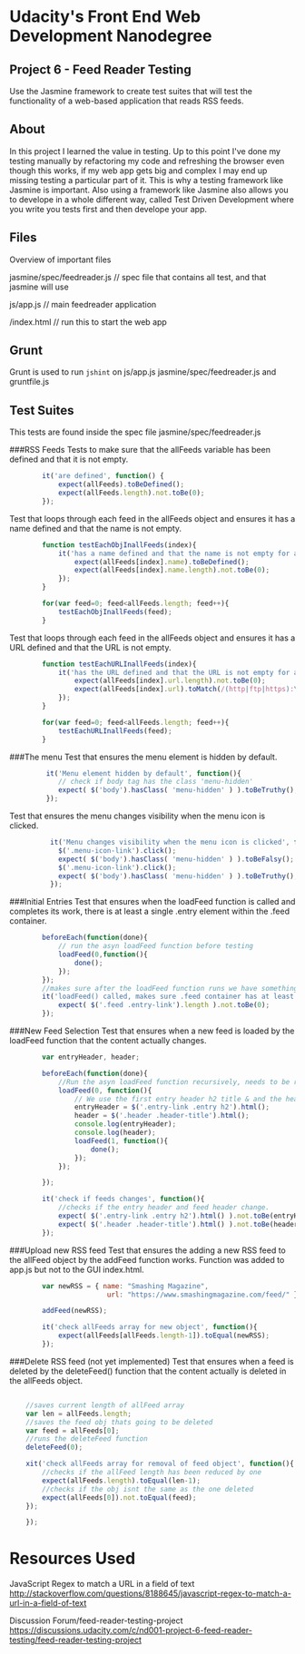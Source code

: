 # Udacity's Front End Web Development Nanodegree

## Project 6 - Feed Reader Testing

Use the Jasmine framework to create test suites that will test the functionality of a web-based application that reads RSS feeds.

## About

In this project I learned the value in testing. Up to this point I've done my testing manually by refactoring my code and refreshing the browser even though this works, if my web app gets big and complex I may end up missing testing a particular part of it. This is why a testing framework like Jasmine is important. Also using a framework like Jasmine also allows you to develope in a whole different way, called Test Driven Development where you write you tests first and then develope your app.

## Files
Overview of important files

jasmine/spec/feedreader.js // spec file that contains all test, and that jasmine will use

js/app.js // main feedreader application

/index.html // run this to start the web app

## Grunt
Grunt is used to run `jshint` on js/app.js jasmine/spec/feedreader.js and gruntfile.js

## Test Suites
This tests are found inside the spec file jasmine/spec/feedreader.js

###RSS Feeds
Tests to make sure that the allFeeds variable has been defined and that it is not empty.
```javascript
        it('are defined', function() {
            expect(allFeeds).toBeDefined();
            expect(allFeeds.length).not.toBe(0);
        });
```
Test that loops through each feed in the allFeeds object and ensures it has a name defined and that the name is not empty.
```javascript
        function testEachObjInallFeeds(index){
            it('has a name defined and that the name is not empty for allFeeds['+index+'].name', function(){
                expect(allFeeds[index].name).toBeDefined();
                expect(allFeeds[index].name.length).not.toBe(0);
            });
        }

        for(var feed=0; feed<allFeeds.length; feed++){
            testEachObjInallFeeds(feed);
        }
```
Test that loops through each feed in the allFeeds object and ensures it has a URL defined and that the URL is not empty.
```javascript
        function testEachURLInallFeeds(index){
            it('has the URL defined and that the URL is not empty for allfeeds['+index+'].url', function(){
                expect(allFeeds[index].url.length).not.toBe(0);
                expect(allFeeds[index].url).toMatch(/(http|ftp|https):\/\/[\w-]+(\.[\w-]+)+([\w.,@?^=%&amp;:\/~+#-]*[\w@?^=%&amp;\/~+#-])?/);
            });
        }

        for(var feed=0; feed<allFeeds.length; feed++){
            testEachURLInallFeeds(feed);
        }
```
###The menu
Test that ensures the menu element is hidden by default.
```javascript
         it('Menu element hidden by default', function(){
            // check if body tag has the class 'menu-hidden'
            expect( $('body').hasClass( 'menu-hidden' ) ).toBeTruthy();
         });
```
Test that ensures the menu changes visibility when the menu icon is clicked.
```javascript
          it('Menu changes visibility when the menu icon is clicked', function(){
            $('.menu-icon-link').click();
            expect( $('body').hasClass( 'menu-hidden' ) ).toBeFalsy();
            $('.menu-icon-link').click();
            expect( $('body').hasClass( 'menu-hidden' ) ).toBeTruthy();
          });
```
###Initial Entries
Test that ensures when the loadFeed function is called and completes its work, there is at least a single .entry element within the .feed container.
```javascript
        beforeEach(function(done){
            // run the asyn loadFeed function before testing
            loadFeed(0,function(){
                done();
            });
        });
        //makes sure after the loadFeed function runs we have something inside of the .feed container
        it('loadFeed() called, makes sure .feed container has at least a single .entry element', function(){
            expect( $('.feed .entry-link').length ).not.toBe(0);
        });
```

###New Feed Selection
Test that ensures when a new feed is loaded by the loadFeed function that the content actually changes.
```javascript
        var entryHeader, header;

        beforeEach(function(done){
            //Run the asyn loadFeed function recursively, needs to be ran twice to check if content changes.
            loadFeed(0, function(){
                // We use the first entry header h2 title & and the header of the feed
                entryHeader = $('.entry-link .entry h2').html();
                header = $('.header .header-title').html();
                console.log(entryHeader);
                console.log(header);
                loadFeed(1, function(){
                    done();
                });
            });

        });

        it('check if feeds changes', function(){
            //checks if the entry header and feed header change.
            expect( $('.entry-link .entry h2').html() ).not.toBe(entryHeader);
            expect( $('.header .header-title').html() ).not.toBe(header);
        });
```

###Upload new RSS feed
Test that ensures the adding a new RSS feed to the allFeed object by the addFeed function works. Function was added to app.js but not to the GUI index.html.
```javascript
        var newRSS = { name: "Smashing Magazine",
                        url: "https://www.smashingmagazine.com/feed/" }

        addFeed(newRSS);

        it('check allFeeds array for new object', function(){
            expect(allFeeds[allFeeds.length-1]).toEqual(newRSS);
        });
```

###Delete RSS feed (not yet implemented)
Test that ensures when a feed is deleted by the deleteFeed() function that the content actually is deleted in the allFeeds object.
```javascript

    //saves current length of allFeed array
    var len = allFeeds.length;
    //saves the feed obj thats going to be deleted
    var feed = allFeeds[0];
    //runs the deleteFeed function
    deleteFeed(0);

    xit('check allFeeds array for removal of feed object', function(){
        //checks if the allFeed length has been reduced by one
        expect(allFeeds.length).toEqual(len-1);
        //checks if the obj isnt the same as the one deleted
        expect(allFeeds[0]).not.toEqual(feed);
    });

    });


```
# Resources Used
JavaScript Regex to match a URL in a field of text
http://stackoverflow.com/questions/8188645/javascript-regex-to-match-a-url-in-a-field-of-text

Discussion Forum/feed-reader-testing-project
https://discussions.udacity.com/c/nd001-project-6-feed-reader-testing/feed-reader-testing-project
